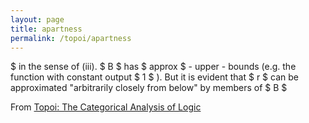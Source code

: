 ```yaml
---
layout: page
title: apartness
permalink: /topoi/apartness
---
```

$ in the sense of (iii). $ B $ has $ approx $ - upper - bounds (e.g. the function with constant output $ 1 $ ). But it is evident that $ r $ can be approximated "arbitrarily closely from below" by members of $ B $ 


From [Topoi: The Categorical Analysis of Logic](https://mathgloss.github.io/MathGloss/topoi.html)